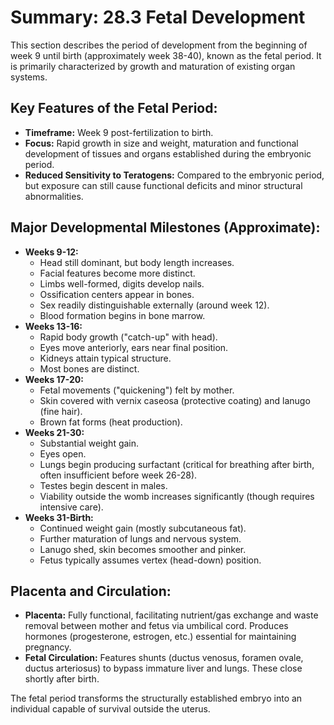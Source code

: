 # Summary: 28.3 Fetal Development

This section describes the period of development from the beginning of week 9 until birth (approximately week 38-40), known as the fetal period. It is primarily characterized by growth and maturation of existing organ systems.

## Key Features of the Fetal Period:

*   **Timeframe:** Week 9 post-fertilization to birth.
*   **Focus:** Rapid growth in size and weight, maturation and functional development of tissues and organs established during the embryonic period.
*   **Reduced Sensitivity to Teratogens:** Compared to the embryonic period, but exposure can still cause functional deficits and minor structural abnormalities.

## Major Developmental Milestones (Approximate):

*   **Weeks 9-12:**
    *   Head still dominant, but body length increases.
    *   Facial features become more distinct.
    *   Limbs well-formed, digits develop nails.
    *   Ossification centers appear in bones.
    *   Sex readily distinguishable externally (around week 12).
    *   Blood formation begins in bone marrow.
*   **Weeks 13-16:**
    *   Rapid body growth ("catch-up" with head).
    *   Eyes move anteriorly, ears near final position.
    *   Kidneys attain typical structure.
    *   Most bones are distinct.
*   **Weeks 17-20:**
    *   Fetal movements ("quickening") felt by mother.
    *   Skin covered with vernix caseosa (protective coating) and lanugo (fine hair).
    *   Brown fat forms (heat production).
*   **Weeks 21-30:**
    *   Substantial weight gain.
    *   Eyes open.
    *   Lungs begin producing surfactant (critical for breathing after birth, often insufficient before week 26-28).
    *   Testes begin descent in males.
    *   Viability outside the womb increases significantly (though requires intensive care).
*   **Weeks 31-Birth:**
    *   Continued weight gain (mostly subcutaneous fat).
    *   Further maturation of lungs and nervous system.
    *   Lanugo shed, skin becomes smoother and pinker.
    *   Fetus typically assumes vertex (head-down) position.

## Placenta and Circulation:

*   **Placenta:** Fully functional, facilitating nutrient/gas exchange and waste removal between mother and fetus via umbilical cord. Produces hormones (progesterone, estrogen, etc.) essential for maintaining pregnancy.
*   **Fetal Circulation:** Features shunts (ductus venosus, foramen ovale, ductus arteriosus) to bypass immature liver and lungs. These close shortly after birth.

The fetal period transforms the structurally established embryo into an individual capable of survival outside the uterus.
